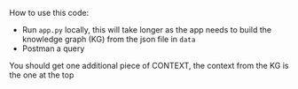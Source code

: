 How to use this code:  

- Run `app.py` locally, this will take longer as the app needs to build the knowledge graph (KG) from the json file in `data`
- Postman a query

You should get one additional piece of CONTEXT, the context from the KG is the one at the top 
